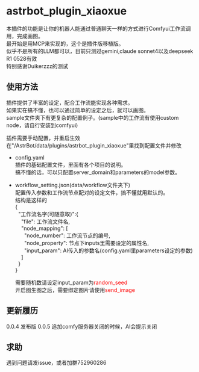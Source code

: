 # astrbot_plugin_xiaoxue
本插件的功能是让你的机器人能通过普通聊天一样的方式进行Comfyui工作流调用，完成画图。  
最开始是用MCP来实现的，这个是插件版移植版。  
似乎不是所有的LLM都可以，目前只测过gemini,claude sonnet4以及deepseek R1 0528有效  
特别感谢Duikerzzz的测试

## 使用方法
插件提供了丰富的设定，配合工作流能实现各种需求。  
如果实在搞不懂，也可以通过简单的设定之后，就可以画图。  
sample文件夹下有更复杂的配置例子。(sample中的工作流有使用custom node，请自行安装到comfyui)  

插件需要手动配置，并重启生效  
在"/AstrBot/data/plugins/astrbot_plugin_xiaoxue"里找到配置文件并修改
- config.yaml  
  插件的基础配置文件，里面有各个项目的说明。  
  搞不懂的话，可以只配置server_domain和parameters的model参数。  

- workflow_setting.json(data/workflow文件夹下)  
  配置传入参数和工作流节点配对的设定文件，搞不懂就用默认的。  
  结构是这样的  
  {  
  &nbsp;&nbsp;"工作流名字(可随意取)":{  
  &nbsp;&nbsp;&nbsp;&nbsp;"file": 工作流文件名,  
  &nbsp;&nbsp;&nbsp;&nbsp;"node_mapping": [  
  &nbsp;&nbsp;&nbsp;&nbsp;&nbsp;&nbsp;"node_number": 工作流节点的编号,  
  &nbsp;&nbsp;&nbsp;&nbsp;&nbsp;&nbsp;"node_property": 节点下inputs里需要设定的属性名,  
  &nbsp;&nbsp;&nbsp;&nbsp;&nbsp;&nbsp;"input_param": AI传入的参数名(config.yaml里parameters设定的参数)  
  &nbsp;&nbsp;&nbsp;&nbsp;]  
  &nbsp;&nbsp;}  
  }  
  
  需要随机数请设定input_param为<span style="color:red">random_seed</span>  
  开启图生图之后，需要绑定图片请使用<span style="color:red">send_image</span>

## 更新履历
0.0.4 发布版
0.0.5 追加comfy服务器关闭的时候，AI会提示关闭
## 求助
遇到问题请发issue，或者加群752960286